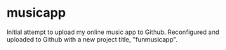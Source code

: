 # musicapp

Initial attempt to upload my online music app to Github. Reconfigured and uploaded to Github with a new project title, "funmusicapp".
